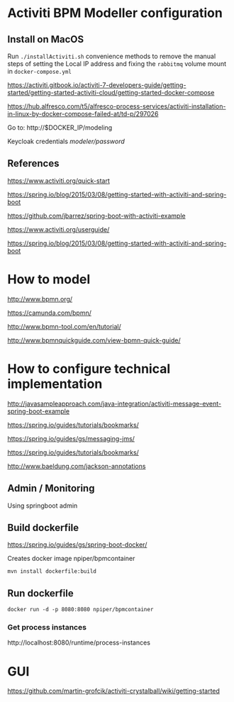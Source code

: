 # Activiti BPM Modeller configuration


## Install on MacOS

Run `./installActiviti.sh` convenience methods to remove the manual steps of setting the Local IP address and
fixing the `rabbitmq` volume mount in `docker-compose.yml`

https://activiti.gitbook.io/activiti-7-developers-guide/getting-started/getting-started-activiti-cloud/getting-started-docker-compose

https://hub.alfresco.com/t5/alfresco-process-services/activiti-installation-in-linux-by-docker-compose-failed-at/td-p/297026


Go to:   http://$DOCKER_IP/modeling

Keycloak credentials _modeler/password_

## References

https://www.activiti.org/quick-start

https://spring.io/blog/2015/03/08/getting-started-with-activiti-and-spring-boot

https://github.com/jbarrez/spring-boot-with-activiti-example

https://www.activiti.org/userguide/

https://spring.io/blog/2015/03/08/getting-started-with-activiti-and-spring-boot

# How to model

http://www.bpmn.org/

https://camunda.com/bpmn/

http://www.bpmn-tool.com/en/tutorial/

http://www.bpmnquickguide.com/view-bpmn-quick-guide/

# How to configure technical implementation

http://javasampleapproach.com/java-integration/activiti-message-event-spring-boot-example

https://spring.io/guides/tutorials/bookmarks/

https://spring.io/guides/gs/messaging-jms/

https://spring.io/guides/tutorials/bookmarks/

http://www.baeldung.com/jackson-annotations

## Admin / Monitoring

Using springboot admin


## Build dockerfile

https://spring.io/guides/gs/spring-boot-docker/

Creates docker image npiper/bpmcontainer

```
mvn install dockerfile:build
```

## Run dockerfile

```
docker run -d -p 8080:8080 npiper/bpmcontainer
```

### Get process instances

http://localhost:8080/runtime/process-instances

# GUI	

https://github.com/martin-grofcik/activiti-crystalball/wiki/getting-started
